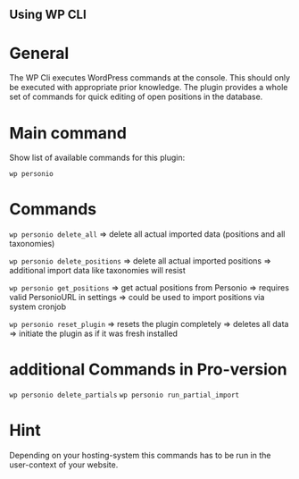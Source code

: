 ## Using WP CLI

# General

The WP Cli executes WordPress commands at the console. This should only be executed with appropriate prior knowledge. The plugin provides a whole set of commands for quick editing of open positions in the database.

# Main command

Show list of available commands for this plugin:

`wp personio`

# Commands

`wp personio delete_all`
=> delete all actual imported data (positions and all taxonomies)

`wp personio delete_positions`
=> delete all actual imported positions
=> additional import data like taxonomies will resist

`wp personio get_positions`
=> get actual positions from Personio
=> requires valid PersonioURL in settings
=> could be used to import positions via system cronjob

`wp personio reset_plugin`
=> resets the plugin completely
=> deletes all data
=> initiate the plugin as if it was fresh installed

# additional Commands in Pro-version

`wp personio delete_partials`
`wp personio run_partial_import`

# Hint

Depending on your hosting-system this commands has to be run in the user-context of your website.
